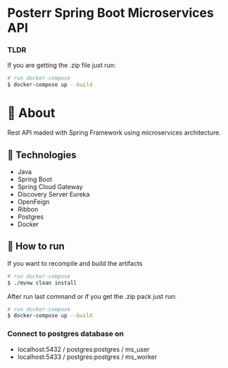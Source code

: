 # Posterr Spring Boot Microservices API 


### TLDR
If you are getting the .zip file just run:

```bash
# run docker-compose
$ docker-compose up --build
```

# 🧠 About

Rest API maded with Spring Framework using microservices architecture.

## 🧪 Technologies

- Java
- Spring Boot
- Spring Cloud Gateway
- Discovery Server Eureka
- OpenFeign
- Ribbon
- Postgres
- Docker

## 🚀 How to run

If you want to recompile and build the artifacts

```bash
# run docker-compose
$ ./mvnw clean install
```

After run last command or if you get the .zip pack just run:

```bash
# run docker-compose
$ docker-compose up --build
```

### Connect to postgres database on
- localhost:5432 / postgres:postgres / ms_user
- localhost:5433 / postgres:postgres / ms_worker
